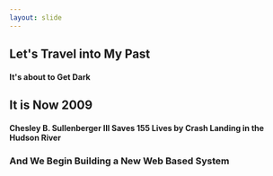 ```yaml
---
layout: slide
---
```


## Let's Travel into My Past

#### It's about to Get Dark

## It is Now 2009

#### Chesley B. Sullenberger III Saves 155 Lives by Crash Landing in the Hudson River

### And We Begin Building a New Web Based System
